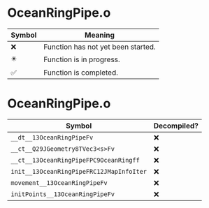# OceanRingPipe.o
| Symbol | Meaning 
| ------------- | ------------- 
| :x: | Function has not yet been started. 
| :eight_pointed_black_star: | Function is in progress. 
| :white_check_mark: | Function is completed. 


# OceanRingPipe.o
| Symbol | Decompiled? |
| ------------- | ------------- |
| `__dt__13OceanRingPipeFv` | :x: |
| `__ct__Q29JGeometry8TVec3<s>Fv` | :x: |
| `__ct__13OceanRingPipeFPC9OceanRingff` | :x: |
| `init__13OceanRingPipeFRC12JMapInfoIter` | :x: |
| `movement__13OceanRingPipeFv` | :x: |
| `initPoints__13OceanRingPipeFv` | :x: |
